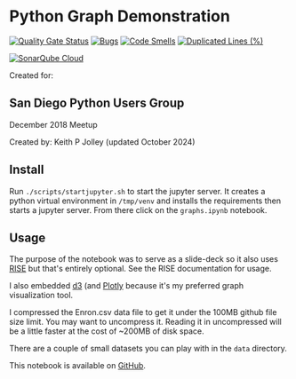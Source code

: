 # Python Graph Demonstration

[![Quality Gate Status](https://sonarcloud.io/api/project_badges/measure?project=keithpjolley_python_graph_demo\&metric=alert_status)](https://sonarcloud.io/summary/new_code?id=keithpjolley_python_graph_demo)
[![Bugs](https://sonarcloud.io/api/project_badges/measure?project=keithpjolley_python_graph_demo\&metric=bugs)](https://sonarcloud.io/summary/new_code?id=keithpjolley_python_graph_demo)
[![Code Smells](https://sonarcloud.io/api/project_badges/measure?project=keithpjolley_python_graph_demo\&metric=code_smells)](https://sonarcloud.io/summary/new_code?id=keithpjolley_python_graph_demo)
[![Duplicated Lines (%)](https://sonarcloud.io/api/project_badges/measure?project=keithpjolley_python_graph_demo\&metric=duplicated_lines_density)](https://sonarcloud.io/summary/new_code?id=keithpjolley_python_graph_demo)

<!-- [![Coverage](https://sonarcloud.io/api/project_badges/measure?project=keithpjolley_python_graph_demo&metric=coverage)](https://sonarcloud.io/summary/new_code?id=keithpjolley_python_graph_demo) -->

[![SonarQube Cloud](https://sonarcloud.io/images/project_badges/sonarcloud-light.svg)](https://sonarcloud.io/summary/new_code?id=keithpjolley_python_graph_demo)

Created for:

## San Diego Python Users Group

December 2018 Meetup

Created by:
Keith P Jolley
(updated October 2024)

## Install

Run `./scripts/startjupyter.sh` to start the jupyter server. It creates
a python virtual environment in `/tmp/venv` and installs the requirements
then starts a jupyter server.  From there click on the `graphs.ipynb`
notebook.

## Usage

The purpose of the notebook was to serve as a slide-deck so it also uses
[RISE](https://github.com/jupyterlab-contrib/rise) but that's entirely optional.
See the RISE documentation for usage.

I also embedded [d3](https://d3js.org/) (and [Plotly](https://plotly.com/python/)
because it's my preferred graph visualization tool.

I compressed the Enron.csv data file to get it under the 100MB github
file size limit. You may want to uncompress it. Reading it in
uncompressed will be a little faster at the cost of ~200MB of disk space.

There are a couple of small datasets you can play with in the `data` directory.

This notebook is available on
[GitHub](https://github.com/keithpjolley/python_graph_demo/).
